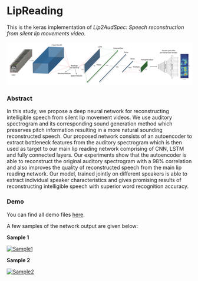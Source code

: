 # LipReading

This is the keras implementation of *Lip2AudSpec: Speech reconstruction from silent lip movements video.* 

![Main Network](figures/Network_main.png)

### Abstract
In this study, we propose a deep neural network for reconstructing intelligible speech from silent lip movement videos. We use auditory spectrogram and its corresponding sound generation method which preserves pitch information resulting in a more natural sounding reconstructed speech. Our proposed network consists of an autoencoder to extract bottleneck features from the auditory spectrogram which is then used as target to our main lip reading network comprising of CNN, LSTM and fully connected layers. Our experiments show that the autoencoder is able to reconstruct the original auditory spectrogram with a 98% correlation and also improves the quality of reconstructed speech from the main lip reading network.
Our model, trained jointly on different speakers is able to extract individual speaker characteristics and gives promising results of reconstructing intelligible speech with superior word recognition accuracy.

### Demo

You can find all demo files [here](demo/).

A few samples of the network output are given below:

**Sample 1**

[![Sample1](https://img.youtube.com/vi/Op7Z9KH5Fis/0.jpg)](https://youtu.be/Op7Z9KH5Fis "Sample1_s1")

**Sample 2**

[![Sample2](https://img.youtube.com/vi/O0Gfb-1lu2k/0.jpg)](https://youtu.be/O0Gfb-1lu2k "Sample2_s29")



